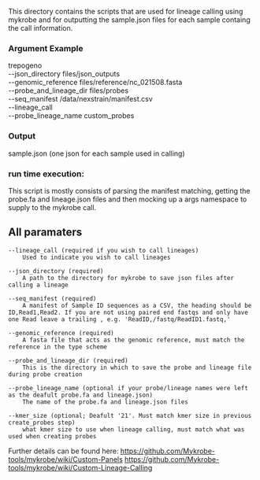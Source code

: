This directory contains the scripts that are used for lineage calling using mykrobe and for outputting the sample.json files for each sample containg the call information.

### Argument Example
trepogeno \
--json_directory files/json_outputs \
--genomic_reference files/reference/nc_021508.fasta \
--probe_and_lineage_dir files/probes \
--seq_manifest /data/nexstrain/manifest.csv \
--lineage_call \
--probe_lineage_name custom_probes

### Output
sample.json (one json for each sample used in calling)

### run time execution:
This script is mostly consists of parsing the manifest matching, getting the probe.fa and lineage.json files and then mocking up a args namespace to supply to the mykrobe call.

## All paramaters 

``` 
--lineage_call (required if you wish to call lineages)
    Used to indicate you wish to call lineages

--json_directory (required)
    A path to the directory for mykrobe to save json files after calling a lineage

--seq_manifest (required)
    A manifest of Sample ID sequences as a CSV, the heading should be ID,Read1,Read2. If you are not using paired end fastqs and only have one Read leave a trailing , e.g. 'ReadID,/fastq/ReadID1.fastq,'

--genomic_reference (required)
    A fasta file that acts as the genomic reference, must match the reference in the type scheme

--probe_and_lineage_dir (required)
    This is the directory in which to save the probe and lineage file during probe creation

--probe_lineage_name (optional if your probe/lineage names were left as the deafult probe.fa and lineage.json)
    The name of the probe.fa and lineage.json files

--kmer_size (optional; Deafult '21'. Must match kmer size in previous create_probes step)
    what kmer size to use when lineage calling, must match what was used when creating probes
```

Further details can be found here:
https://github.com/Mykrobe-tools/mykrobe/wiki/Custom-Panels
https://github.com/Mykrobe-tools/mykrobe/wiki/Custom-Lineage-Calling
